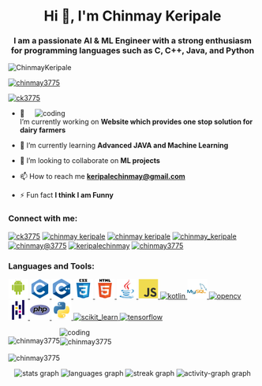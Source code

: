 <h1 align="center">Hi 👋, I'm Chinmay Keripale</h1>
<h3 align="center">I am a passionate AI & ML Engineer with a strong enthusiasm for programming languages such as C, C++, Java, and Python</h3>
<p align="left"> <img src="https://komarev.com/ghpvc/?username=Chinmay3775&label=Profile%20views&color=0e75b6&style=flat" alt="ChinmayKeripale" /> </p>

<p align="left"> <a href="https://github.com/ryo-ma/github-profile-trophy"><img src="https://github-profile-trophy.vercel.app/?username=chinmay3775" alt="chinmay3775" /></a> </p>

<p align="left"> <a href="https://twitter.com/ck3775" target="blank"><img src="https://img.shields.io/twitter/follow/ck3775?logo=twitter&style=for-the-badge" alt="ck3775" /></a> </p>
<img align= "right" alt="coding" width="450" src="https://cdn.dribbble.com/users/1292677/screenshots/6139167/avento.gif">

- 🔭 I’m currently working on **Website which provides one stop solution for dairy farmers**

- 🌱 I’m currently learning **Advanced JAVA and Machine Learning**

- 👯 I’m looking to collaborate on **ML projects**

- 📫 How to reach me **keripalechinmay@gmail.com**

- ⚡ Fun fact **I think I am Funny**


<h3 align="left">Connect with me:</h3>
<p align="left">
<a href="https://twitter.com/ck3775" target="blank"><img align="center" src="https://raw.githubusercontent.com/rahuldkjain/github-profile-readme-generator/master/src/images/icons/Social/twitter.svg" alt="ck3775" height="30" width="40" /></a>
<a href="https://linkedin.com/in/chinmay keripale" target="blank"><img align="center" src="https://raw.githubusercontent.com/rahuldkjain/github-profile-readme-generator/master/src/images/icons/Social/linked-in-alt.svg" alt="chinmay keripale" height="30" width="40" /></a>
<a href="https://fb.com/chinmay keripale" target="blank"><img align="center" src="https://raw.githubusercontent.com/rahuldkjain/github-profile-readme-generator/master/src/images/icons/Social/facebook.svg" alt="chinmay keripale" height="30" width="40" /></a>
<a href="https://instagram.com/chinmay_keripale" target="blank"><img align="center" src="https://raw.githubusercontent.com/rahuldkjain/github-profile-readme-generator/master/src/images/icons/Social/instagram.svg" alt="chinmay_keripale" height="30" width="40" /></a>
<a href="https://www.codechef.com/users/chinmay@3775" target="blank"><img align="center" src="https://cdn.jsdelivr.net/npm/simple-icons@3.1.0/icons/codechef.svg" alt="chinmay@3775" height="30" width="40" /></a>
<a href="https://www.hackerrank.com/keripalechinmay" target="blank"><img align="center" src="https://raw.githubusercontent.com/rahuldkjain/github-profile-readme-generator/master/src/images/icons/Social/hackerrank.svg" alt="keripalechinmay" height="30" width="40" /></a>
<a href="https://www.leetcode.com/chinmay3775" target="blank"><img align="center" src="https://raw.githubusercontent.com/rahuldkjain/github-profile-readme-generator/master/src/images/icons/Social/leet-code.svg" alt="chinmay3775" height="30" width="40" /></a>
</p>

<h3 align="left">Languages and Tools:</h3>
<p align="left"> <a href="https://developer.android.com" target="_blank" rel="noreferrer"> <img src="https://raw.githubusercontent.com/devicons/devicon/master/icons/android/android-original-wordmark.svg" alt="android" width="40" height="40"/> </a> <a href="https://www.cprogramming.com/" target="_blank" rel="noreferrer"> <img src="https://raw.githubusercontent.com/devicons/devicon/master/icons/c/c-original.svg" alt="c" width="40" height="40"/> </a> <a href="https://www.w3schools.com/cpp/" target="_blank" rel="noreferrer"> <img src="https://raw.githubusercontent.com/devicons/devicon/master/icons/cplusplus/cplusplus-original.svg" alt="cplusplus" width="40" height="40"/> </a> <a href="https://www.w3schools.com/css/" target="_blank" rel="noreferrer"> <img src="https://raw.githubusercontent.com/devicons/devicon/master/icons/css3/css3-original-wordmark.svg" alt="css3" width="40" height="40"/> </a> <a href="https://www.w3.org/html/" target="_blank" rel="noreferrer"> <img src="https://raw.githubusercontent.com/devicons/devicon/master/icons/html5/html5-original-wordmark.svg" alt="html5" width="40" height="40"/> </a> <a href="https://www.java.com" target="_blank" rel="noreferrer"> <img src="https://raw.githubusercontent.com/devicons/devicon/master/icons/java/java-original.svg" alt="java" width="40" height="40"/> </a> <a href="https://developer.mozilla.org/en-US/docs/Web/JavaScript" target="_blank" rel="noreferrer"> <img src="https://raw.githubusercontent.com/devicons/devicon/master/icons/javascript/javascript-original.svg" alt="javascript" width="40" height="40"/> </a> <a href="https://kotlinlang.org" target="_blank" rel="noreferrer"> <img src="https://www.vectorlogo.zone/logos/kotlinlang/kotlinlang-icon.svg" alt="kotlin" width="40" height="40"/> </a> <a href="https://www.mysql.com/" target="_blank" rel="noreferrer"> <img src="https://raw.githubusercontent.com/devicons/devicon/master/icons/mysql/mysql-original-wordmark.svg" alt="mysql" width="40" height="40"/> </a> <a href="https://opencv.org/" target="_blank" rel="noreferrer"> <img src="https://www.vectorlogo.zone/logos/opencv/opencv-icon.svg" alt="opencv" width="40" height="40"/> </a> <a href="https://pandas.pydata.org/" target="_blank" rel="noreferrer"> <img src="https://raw.githubusercontent.com/devicons/devicon/2ae2a900d2f041da66e950e4d48052658d850630/icons/pandas/pandas-original.svg" alt="pandas" width="40" height="40"/> </a> <a href="https://www.php.net" target="_blank" rel="noreferrer"> <img src="https://raw.githubusercontent.com/devicons/devicon/master/icons/php/php-original.svg" alt="php" width="40" height="40"/> </a> <a href="https://www.python.org" target="_blank" rel="noreferrer"> <img src="https://raw.githubusercontent.com/devicons/devicon/master/icons/python/python-original.svg" alt="python" width="40" height="40"/> </a> <a href="https://scikit-learn.org/" target="_blank" rel="noreferrer"> <img src="https://upload.wikimedia.org/wikipedia/commons/0/05/Scikit_learn_logo_small.svg" alt="scikit_learn" width="40" height="40"/> </a> <a href="https://www.tensorflow.org" target="_blank" rel="noreferrer"> <img src="https://www.vectorlogo.zone/logos/tensorflow/tensorflow-icon.svg" alt="tensorflow" width="40" height="40"/> </a> </p>
 <img align= "right" alt="coding" width="400" src="https://media.giphy.com/media/K5kfQExKk731K/giphy.gif">


<p><img align="left" src="https://github-readme-stats.vercel.app/api/top-langs?username=chinmay3775&show_icons=true&locale=en&layout=compact" alt="chinmay3775" /></p>

<p>&nbsp;<img align="center" src="https://github-readme-stats.vercel.app/api?username=chinmay3775&show_icons=true&locale=en" alt="chinmay3775" /></p>

<p><img align="center" src="https://github-readme-streak-stats.herokuapp.com/?user=chinmay3775&" alt="chinmay3775" /></p>
<div align="center">
  <img src="https://github-readme-stats.vercel.app/api?username=asim-kazi&hide_title=false&hide_rank=false&show_icons=true&include_all_commits=true&count_private=true&disable_animations=false&theme=dracula&locale=en&hide_border=false&order=1" height="150" alt="stats graph"  />
  <img src="https://github-readme-stats.vercel.app/api/top-langs?username=Chinmay3775&locale=en&hide_title=false&layout=compact&card_width=320&langs_count=5&theme=dracula&hide_border=false&order=2" height="150" alt="languages graph"  />
  <img src="https://streak-stats.demolab.com?user=Chinmay3775&locale=en&mode=daily&theme=dracula&hide_border=false&border_radius=5&order=3" height="150" alt="streak graph"  />
  <img src="https://github-readme-activity-graph.vercel.app/graph?username=Chinmay3775&radius=16&theme=react&area=true&order=5" height="300" alt="activity-graph graph"  />
</div>

